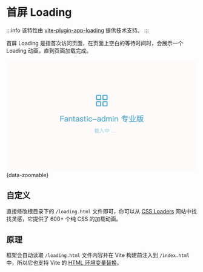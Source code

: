 # 首屏 Loading

:::info
该特性由 [vite-plugin-app-loading](https://github.com/hooray/vite-plugin-app-loading) 提供技术支持。
:::

首屏 Loading 是指首次访问页面，在页面上空白的等待时间时，会展示一个 Loading 动画，直到页面加载完成。

![](/loading.png){data-zoomable}

## 自定义

直接修改根目录下的 `/loading.html` 文件即可，你可以从 [CSS Loaders](https://css-loaders.com/) 网站中找找灵感，它提供了 600+ 个纯 CSS 的加载动画。

## 原理

框架会自动读取 `/loading.html` 文件内容并在 Vite 构建前注入到 `/index.html` 中，所以它也支持 Vite 的 [HTML 环境变量替换](https://cn.vitejs.dev/guide/env-and-mode.html#html-env-replacement)。